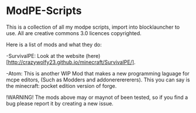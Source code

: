 # ModPE-Scripts
This is a collection of all my modpe scripts, import into blocklauncher to use. All are creative commons 3.0 licences copyrighted.

Here is a list of mods and what they do:

-SurvivalPE:
	Look at the website (here)[http://crazywolfy23.github.io/minecraft/SurvivalPE/].
	
-Atom:
	This is another WIP Mod that makes a new programming laguage for mcpe editors, (Such as Modders and addonererererers).
	This you can say is the minecraft: pocket edition version of forge.
	
!WARNING!
  The mods above may or maynot of been tested, so if you find a bug please report it by creating a new issue.